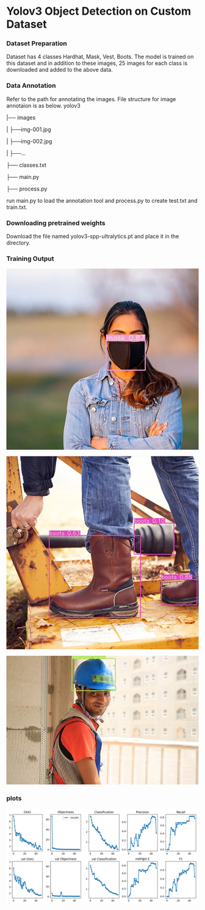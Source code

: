 # Yolov3 Object Detection on Custom Dataset

### Dataset Preparation

Dataset has 4 classes Hardhat, Mask, Vest, Boots. The model is trained on this dataset and in addition to these images, 25 images for each class is downloaded and added to the above data.

### Data Annotation

Refer to the path for annotating the images. File structure for image annotaion is as below.
yolov3

|── images

|   ├──img-001.jpg

|   ├──img-002.jpg

|   ├──...

├── classes.txt

├── main.py

├── process.py

run main.py to load the annotation tool and process.py to create test.txt and train.txt.

### Downloading pretrained weights

Download the file named yolov3-spp-ultralytics.pt and place it in the directory.

### Training Output

![alt text](https://github.com/Yuvaraj0001/EVA7_Assignments/blob/main/Session_11/Custom/Images/img1.jpg)

![alt text](https://github.com/Yuvaraj0001/EVA7_Assignments/blob/main/Session_11/Custom/Images/img2.jpg)

![alt text](https://github.com/Yuvaraj0001/EVA7_Assignments/blob/main/Session_11/Custom/Images/img3.jpg)


### plots

![alt text](https://github.com/Yuvaraj0001/EVA7_Assignments/blob/main/Session_11/Custom/Images/results.png)


```python

```
